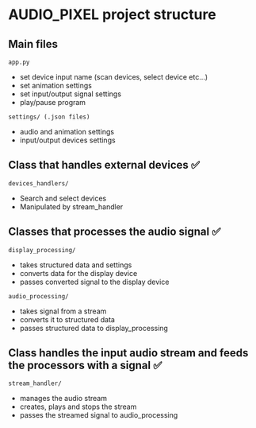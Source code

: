 # AUDIO_PIXEL project structure

## Main files
`app.py`
* set device input name (scan devices, select device etc...)
* set animation settings
* set input/output signal settings
* play/pause program

`settings/ (.json files)`
* audio and animation settings
* input/output devices settings


## Class that handles external devices ✅
`devices_handlers/`
* Search and select devices
* Manipulated by stream_handler


## Classes that processes the audio signal ✅
`display_processing/`
* takes structured data and settings
* converts data for the display device
* passes converted signal to the display device

`audio_processing/`
* takes signal from a stream
* converts it to structured data
* passes structured data to display_processing


## Class handles the input audio stream and feeds the processors with a signal ✅
`stream_handler/`
* manages the audio stream
* creates, plays and stops the stream
* passes the streamed signal to audio_processing